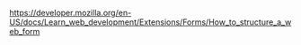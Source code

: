https://developer.mozilla.org/en-US/docs/Learn_web_development/Extensions/Forms/How_to_structure_a_web_form
